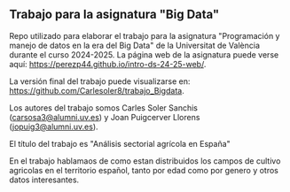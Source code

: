 
## Trabajo para la asignatura "Big Data"

Repo utilizado para elaborar el trabajo para la asignatura "Programación y manejo de datos en la era del Big Data" de la Universitat de València durante el curso 2024-2025. La página web de la asignatura puede verse aquí: <https://perezp44.github.io/intro-ds-24-25-web/>.


La versión final del trabajo puede visualizarse en: <https://github.com/Carlesoler8/trabajo_Bigdata>.


Los autores del trabajo somos Carles Soler Sanchis (carsosa3@alumni.uv.es) y Joan Puigcerver Llorens (jopuig3@alumni.uv.es).

El título del trabajo es "Análisis sectorial agrícola en España"

En el trabajo hablamaos de como estan distribuidos los campos de cultivo agricolas en el territorio español, tanto por edad como por genero y otros datos interesantes.


